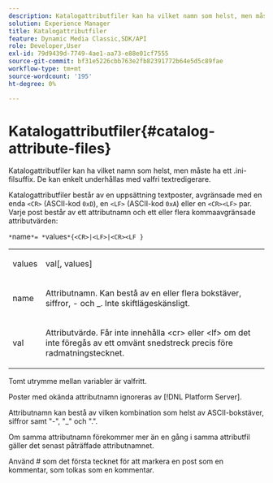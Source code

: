 ```yaml
---
description: Katalogattributfiler kan ha vilket namn som helst, men måste ha ett .ini-filsuffix. De kan enkelt underhållas med valfri textredigerare.
solution: Experience Manager
title: Katalogattributfiler
feature: Dynamic Media Classic,SDK/API
role: Developer,User
exl-id: 79d9439d-7749-4ae1-aa73-e88e01cf7555
source-git-commit: bf31e5226cbb763e2fb82391772b64e5d5c89fae
workflow-type: tm+mt
source-wordcount: '195'
ht-degree: 0%

---
```


# Katalogattributfiler{#catalog-attribute-files}

Katalogattributfiler kan ha vilket namn som helst, men måste ha ett .ini-filsuffix. De kan enkelt underhållas med valfri textredigerare.

Katalogattributfiler består av en uppsättning textposter, avgränsade med en enda `<CR>` (ASCII-kod `0xD`), en `<LF>` (ASCII-kod `0xA`) eller en `<CR><LF>` par. Varje post består av ett attributnamn och ett eller flera kommaavgränsade attributvärden:

`*`name`*= *`values`*{<CR>|<LF>|<CR><LF }`

<table id="simpletable_0F879121670046AE9414298725961303"> 
 <tr class="strow"> 
  <td class="stentry"> <p><span class="varname"> values</span> </p> </td> 
  <td class="stentry"> <p><span class="codeph"> <span class="varname"> val</span>[,<span class="varname"> values</span>]</span> </p> </td> 
 </tr> 
 <tr class="strow"> 
  <td class="stentry"> <p><span class="varname"> name</span> </p> </td> 
  <td class="stentry"> <p>Attributnamn. Kan bestå av en eller flera bokstäver, siffror, - och _. Inte skiftlägeskänsligt. </p></td> 
 </tr> 
 <tr class="strow"> 
  <td class="stentry"> <p><span class="varname"> val</span> </p></td> 
  <td class="stentry"> <p>Attributvärde. Får inte innehålla <span class="codeph"> &lt;cr&gt;</span> eller <span class="codeph"> &lt;lf&gt;</span> om det inte föregås av ett omvänt snedstreck precis före radmatningstecknet. </p></td> 
 </tr> 
</table>

Tomt utrymme mellan variabler är valfritt.

Poster med okända attributnamn ignoreras av [!DNL Platform Server].

Attributnamn kan bestå av vilken kombination som helst av ASCII-bokstäver, siffror samt &quot;-&quot;, &quot;_&quot; och &quot;.&quot;.

Om samma attributnamn förekommer mer än en gång i samma attributfil gäller det senast påträffade attributnamnet.

Använd # som det första tecknet för att markera en post som en kommentar, som tolkas som en kommentar.
